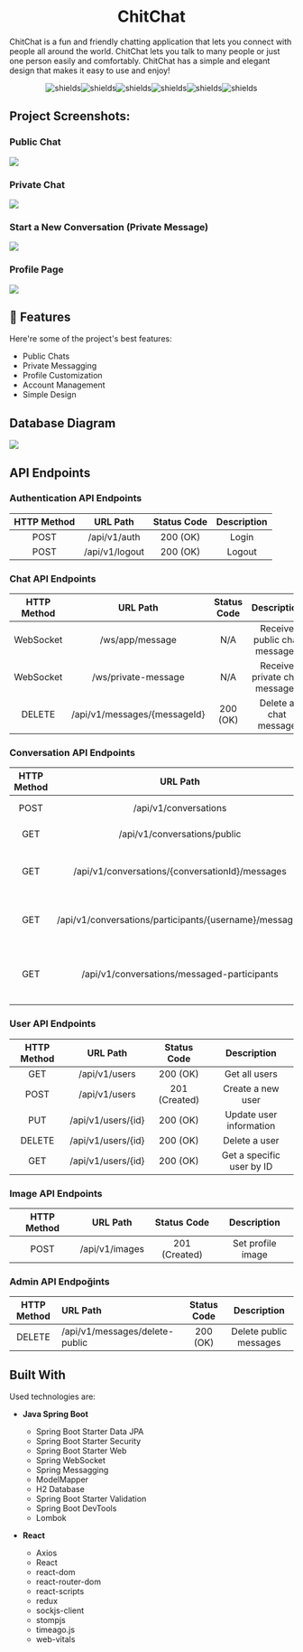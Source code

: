 <h1 align="center" id="title">ChitChat</h1>

<p id="description">ChitChat is a fun and friendly chatting application that lets you connect with people all around the world. ChitChat lets you talk to many people or just one person easily and comfortably. ChitChat has a simple and elegant design that makes it easy to use and enjoy!</p>

<p align="center"><img src="https://img.shields.io/badge/java-%23ED8B00.svg?style=for-the-badge&amp;logo=openjdk&amp;logoColor=white" alt="shields"><img src="https://img.shields.io/badge/spring-%236DB33F.svg?style=for-the-badge&amp;logo=spring&amp;logoColor=white" alt="shields"><img src="https://img.shields.io/badge/javascript-%23323330.svg?style=for-the-badge&amp;logo=javascript&amp;logoColor=%23F7DF1E" alt="shields"><img src="https://img.shields.io/badge/react-%2320232a.svg?style=for-the-badge&amp;logo=react&amp;logoColor=%2361DAFB" alt="shields"><img src="https://img.shields.io/badge/html5-%23E34F26.svg?style=for-the-badge&amp;logo=html5&amp;logoColor=white" alt="shields"><img src="https://img.shields.io/badge/css3-%231572B6.svg?style=for-the-badge&amp;logo=css3&amp;logoColor=white" alt="shields"></p>

<h2>Project Screenshots:</h2>
<h3>Public Chat</h4>
<img src="https://github-production-user-asset-6210df.s3.amazonaws.com/116587797/249452462-c3398c5a-2353-467a-9d44-77053aa58ec3.png" />
<h3>Private Chat</h4>
<img src="https://github-production-user-asset-6210df.s3.amazonaws.com/116587797/249452798-a6788eb1-ef29-4fa2-9cf2-972500f5721d.png" />
<h3>Start a New Conversation (Private Message)</h3>
<img src="https://github-production-user-asset-6210df.s3.amazonaws.com/116587797/249453362-ee165708-0f53-4657-b62b-aaabeafebc41.png" />
<h3>Profile Page</h3>
<img src="https://github-production-user-asset-6210df.s3.amazonaws.com/116587797/249453604-4ebfca53-7c53-4614-ae5a-b56020913cbe.png" />

<h2>🧐 Features</h2>

Here're some of the project's best features:

*   Public Chats
*   Private Messagging
*   Profile Customization
*   Account Management
*   Simple Design

<h2>Database Diagram</h2>
<img src="https://github.com/AhmetAksunger/ChitChat/assets/116587797/449227bc-e71e-4b90-afb3-951caeb0438c.png" />

## API Endpoints
### Authentication API Endpoints
|HTTP Method|URL Path|Status Code|Description|
|:-----:|:-----:|:-----:|:-----:|
| POST | /api/v1/auth | 200 (OK) | Login |
| POST | /api/v1/logout | 200 (OK) | Logout |
### Chat API Endpoints
| HTTP Method | URL Path                 | Status Code | Description                    |
| :---------: | :----------------------: | :---------: | :----------------------------: |
|   WebSocket       | /ws/app/message             | N/A         | Receive public chat messages   |
|   WebSocket       | /ws/private-message         | N/A         | Receive private chat messages  |
|   DELETE    | /api/v1/messages/{messageId} | 200 (OK)      | Delete a chat message          |
### Conversation API Endpoints
| HTTP Method | URL Path                                   | Status Code | Description                               |
| :---------: | :----------------------------------------: | :---------: | :---------------------------------------: |
|   POST      | /api/v1/conversations                      | 201 (Created)         | Create a conversation                     |
|   GET       | /api/v1/conversations/public               | 200 (OK)         | Get public conversations                  |
|   GET       | /api/v1/conversations/{conversationId}/messages | 200( OK)      | Get messages of a specific conversation   |
|   GET       | /api/v1/conversations/participants/{username}/messages | 200 (OK) | Get conversation messages by participants         |
|   GET       | /api/v1/conversations/messaged-participants | 200 (OK)         | Get users with whom the current user has messaged |
### User API Endpoints
| HTTP Method | URL Path             | Status Code | Description               |
| :---------: | :------------------: | :---------: | :-----------------------: |
|    GET      | /api/v1/users        | 200 (OK)         | Get all users             |
|    POST     | /api/v1/users        | 201 (Created)         | Create a new user         |
|    PUT      | /api/v1/users/{id}   | 200 (OK)         | Update user information   |
|  DELETE     | /api/v1/users/{id}   | 200 (OK)         | Delete a user             |
|    GET      | /api/v1/users/{id}   | 200 (OK)         | Get a specific user by ID |

### Image API Endpoints
| HTTP Method | URL Path            | Status Code | Description             |
| :---------: | :-----------------: | :---------: | :---------------------: |
|   POST      | /api/v1/images      | 201 (Created)         | Set profile image       |

### Admin API Endpoğints
| HTTP Method | URL Path                     | Status Code | Description               |
| :---------: | :-------------------------- | :---------: | :-----------------------: |
|  DELETE     | /api/v1/messages/delete-public | 200 (OK)        | Delete public messages    |

<h2>Built With</h2>
Used technologies are:

* **Java Spring Boot**
  * Spring Boot Starter Data JPA
  * Spring Boot Starter Security
  * Spring Boot Starter Web
  * Spring WebSocket
  * Spring Messagging
  * ModelMapper
  * H2 Database
  * Spring Boot Starter Validation
  * Spring Boot DevTools
  * Lombok

* **React**
  * Axios
  * React
  * react-dom
  * react-router-dom
  * react-scripts
  * redux
  * sockjs-client
  * stompjs
  * timeago.js
  * web-vitals
